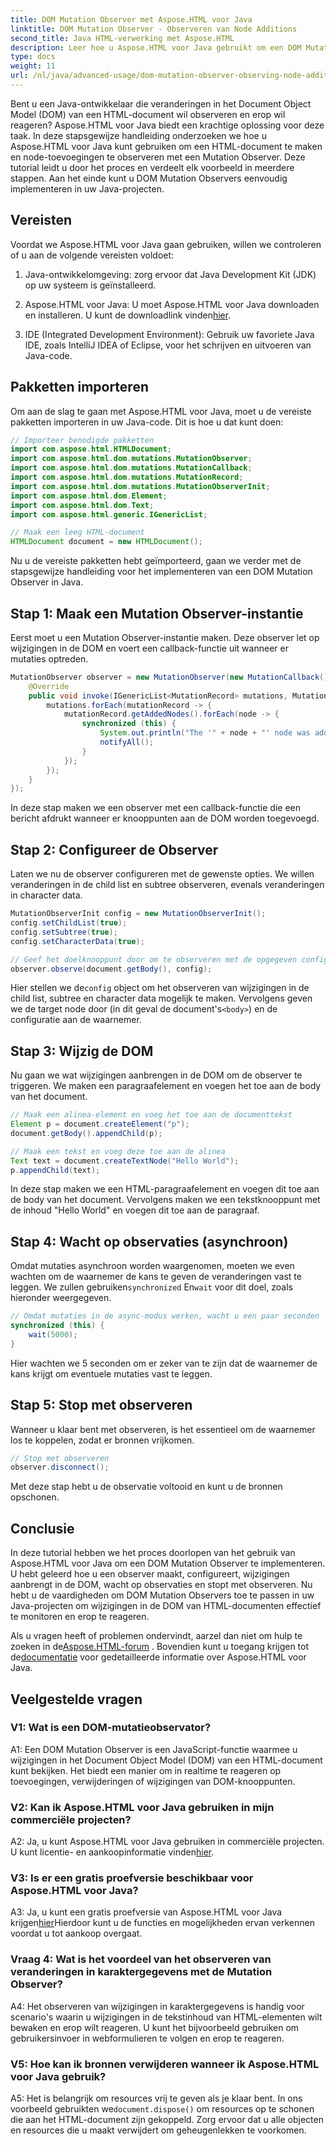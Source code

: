 ```yaml
---
title: DOM Mutation Observer met Aspose.HTML voor Java
linktitle: DOM Mutation Observer - Observeren van Node Additions
second_title: Java HTML-verwerking met Aspose.HTML
description: Leer hoe u Aspose.HTML voor Java gebruikt om een DOM Mutation Observer te implementeren in deze stapsgewijze handleiding. Monitor en reageer effectief op DOM-wijzigingen.
type: docs
weight: 11
url: /nl/java/advanced-usage/dom-mutation-observer-observing-node-additions/
---
```


Bent u een Java-ontwikkelaar die veranderingen in het Document Object Model (DOM) van een HTML-document wil observeren en erop wil reageren? Aspose.HTML voor Java biedt een krachtige oplossing voor deze taak. In deze stapsgewijze handleiding onderzoeken we hoe u Aspose.HTML voor Java kunt gebruiken om een HTML-document te maken en node-toevoegingen te observeren met een Mutation Observer. Deze tutorial leidt u door het proces en verdeelt elk voorbeeld in meerdere stappen. Aan het einde kunt u DOM Mutation Observers eenvoudig implementeren in uw Java-projecten.

## Vereisten

Voordat we Aspose.HTML voor Java gaan gebruiken, willen we controleren of u aan de volgende vereisten voldoet:

1. Java-ontwikkelomgeving: zorg ervoor dat Java Development Kit (JDK) op uw systeem is geïnstalleerd.

2.  Aspose.HTML voor Java: U moet Aspose.HTML voor Java downloaden en installeren. U kunt de downloadlink vinden[hier](https://releases.aspose.com/html/java/).

3. IDE (Integrated Development Environment): Gebruik uw favoriete Java IDE, zoals IntelliJ IDEA of Eclipse, voor het schrijven en uitvoeren van Java-code.

## Pakketten importeren

Om aan de slag te gaan met Aspose.HTML voor Java, moet u de vereiste pakketten importeren in uw Java-code. Dit is hoe u dat kunt doen:

```java
// Importeer benodigde pakketten
import com.aspose.html.HTMLDocument;
import com.aspose.html.dom.mutations.MutationObserver;
import com.aspose.html.dom.mutations.MutationCallback;
import com.aspose.html.dom.mutations.MutationRecord;
import com.aspose.html.dom.mutations.MutationObserverInit;
import com.aspose.html.dom.Element;
import com.aspose.html.dom.Text;
import com.aspose.html.generic.IGenericList;

// Maak een leeg HTML-document
HTMLDocument document = new HTMLDocument();
```

Nu u de vereiste pakketten hebt geïmporteerd, gaan we verder met de stapsgewijze handleiding voor het implementeren van een DOM Mutation Observer in Java.

## Stap 1: Maak een Mutation Observer-instantie

Eerst moet u een Mutation Observer-instantie maken. Deze observer let op wijzigingen in de DOM en voert een callback-functie uit wanneer er mutaties optreden.

```java
MutationObserver observer = new MutationObserver(new MutationCallback() {
    @Override
    public void invoke(IGenericList<MutationRecord> mutations, MutationObserver mutationObserver) {
        mutations.forEach(mutationRecord -> {
            mutationRecord.getAddedNodes().forEach(node -> {
                synchronized (this) {
                    System.out.println("The '" + node + "' node was added to the document.");
                    notifyAll();
                }
            });
        });
    }
});
```

In deze stap maken we een observer met een callback-functie die een bericht afdrukt wanneer er knooppunten aan de DOM worden toegevoegd.

## Stap 2: Configureer de Observer

Laten we nu de observer configureren met de gewenste opties. We willen veranderingen in de child list en subtree observeren, evenals veranderingen in character data.

```java
MutationObserverInit config = new MutationObserverInit();
config.setChildList(true);
config.setSubtree(true);
config.setCharacterData(true);

// Geef het doelknooppunt door om te observeren met de opgegeven configuratie
observer.observe(document.getBody(), config);
```

 Hier stellen we de`config` object om het observeren van wijzigingen in de child list, subtree en character data mogelijk te maken. Vervolgens geven we de target node door (in dit geval de document's`<body>`) en de configuratie aan de waarnemer.

## Stap 3: Wijzig de DOM

Nu gaan we wat wijzigingen aanbrengen in de DOM om de observer te triggeren. We maken een paragraafelement en voegen het toe aan de body van het document.

```java
// Maak een alinea-element en voeg het toe aan de documenttekst
Element p = document.createElement("p");
document.getBody().appendChild(p);

// Maak een tekst en voeg deze toe aan de alinea
Text text = document.createTextNode("Hello World");
p.appendChild(text);
```

In deze stap maken we een HTML-paragraafelement en voegen dit toe aan de body van het document. Vervolgens maken we een tekstknooppunt met de inhoud "Hello World" en voegen dit toe aan de paragraaf.

## Stap 4: Wacht op observaties (asynchroon)

Omdat mutaties asynchroon worden waargenomen, moeten we even wachten om de waarnemer de kans te geven de veranderingen vast te leggen. We zullen gebruiken`synchronized` En`wait` voor dit doel, zoals hieronder weergegeven.

```java
// Omdat mutaties in de async-modus werken, wacht u een paar seconden
synchronized (this) {
    wait(5000);
}
```

Hier wachten we 5 seconden om er zeker van te zijn dat de waarnemer de kans krijgt om eventuele mutaties vast te leggen.

## Stap 5: Stop met observeren

Wanneer u klaar bent met observeren, is het essentieel om de waarnemer los te koppelen, zodat er bronnen vrijkomen.

```java
// Stop met observeren
observer.disconnect();
```

Met deze stap hebt u de observatie voltooid en kunt u de bronnen opschonen.

## Conclusie

In deze tutorial hebben we het proces doorlopen van het gebruik van Aspose.HTML voor Java om een DOM Mutation Observer te implementeren. U hebt geleerd hoe u een observer maakt, configureert, wijzigingen aanbrengt in de DOM, wacht op observaties en stopt met observeren. Nu hebt u de vaardigheden om DOM Mutation Observers toe te passen in uw Java-projecten om wijzigingen in de DOM van HTML-documenten effectief te monitoren en erop te reageren.

Als u vragen heeft of problemen ondervindt, aarzel dan niet om hulp te zoeken in de[Aspose.HTML-forum](https://forum.aspose.com/) . Bovendien kunt u toegang krijgen tot de[documentatie](https://reference.aspose.com/html/java/) voor gedetailleerde informatie over Aspose.HTML voor Java.

## Veelgestelde vragen

### V1: Wat is een DOM-mutatieobservator?

A1: Een DOM Mutation Observer is een JavaScript-functie waarmee u wijzigingen in het Document Object Model (DOM) van een HTML-document kunt bekijken. Het biedt een manier om in realtime te reageren op toevoegingen, verwijderingen of wijzigingen van DOM-knooppunten.

### V2: Kan ik Aspose.HTML voor Java gebruiken in mijn commerciële projecten?

 A2: Ja, u kunt Aspose.HTML voor Java gebruiken in commerciële projecten. U kunt licentie- en aankoopinformatie vinden[hier](https://purchase.aspose.com/buy).

### V3: Is er een gratis proefversie beschikbaar voor Aspose.HTML voor Java?

 A3: Ja, u kunt een gratis proefversie van Aspose.HTML voor Java krijgen[hier](https://releases.aspose.com/)Hierdoor kunt u de functies en mogelijkheden ervan verkennen voordat u tot aankoop overgaat.

### Vraag 4: Wat is het voordeel van het observeren van veranderingen in karaktergegevens met de Mutation Observer?

A4: Het observeren van wijzigingen in karaktergegevens is handig voor scenario's waarin u wijzigingen in de tekstinhoud van HTML-elementen wilt bewaken en erop wilt reageren. U kunt het bijvoorbeeld gebruiken om gebruikersinvoer in webformulieren te volgen en erop te reageren.

### V5: Hoe kan ik bronnen verwijderen wanneer ik Aspose.HTML voor Java gebruik?

 A5: Het is belangrijk om resources vrij te geven als je klaar bent. In ons voorbeeld gebruikten we`document.dispose()` om resources op te schonen die aan het HTML-document zijn gekoppeld. Zorg ervoor dat u alle objecten en resources die u maakt verwijdert om geheugenlekken te voorkomen.